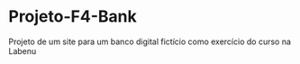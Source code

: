 # Projeto-F4-Bank
Projeto de um site para um banco digital fictício como exercício do curso na Labenu
